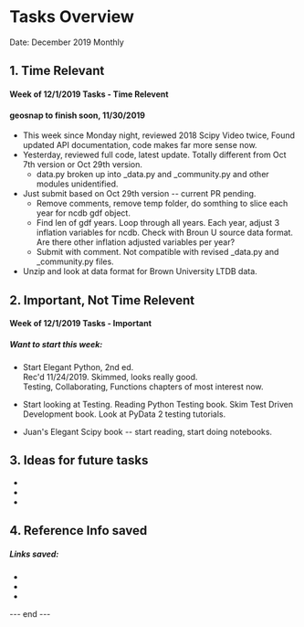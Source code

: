 # Tasks Overview  

Date: December 2019 Monthly  

## 1. Time Relevant  

#### Week of 12/1/2019 Tasks - Time Relevent  

#### geosnap to finish soon, 11/30/2019  

 * This week since Monday night, reviewed 2018 Scipy Video twice, Found updated API documentation, code makes far more sense now. 
 * Yesterday, reviewed full code, latest update.  Totally different from Oct 7th version or Oct 29th version.  
    * data.py broken up into _data.py and _community.py and other modules unidentified.  
 * Just submit based on Oct 29th version -- current PR pending.  
    * Remove comments, remove temp folder, do somthing to slice each year for ncdb gdf object.
    * Find len of gdf years.  Loop through all years.  Each year, adjust 3 inflation variables for ncdb.  Check with Broun U source data format.  Are there other inflation adjusted variables per year?  
    * Submit with comment.  Not compatible with revised _data.py and _community.py files.  
 * Unzip and look at data format for Brown University LTDB data.  

 
## 2.  Important, Not Time Relevent   

#### Week of 12/1/2019 Tasks - Important  

##### Want to start this week:  
 *  Start Elegant Python, 2nd ed.  
    Rec'd 11/24/2019.  Skimmed, looks really good.  
    Testing, Collaborating, Functions chapters of most interest now.  
    
 *  Start looking at Testing.  Reading Python Testing book.  Skim Test Driven Development book.  Look at PyData 2 testing tutorials.  
   
 *  Juan's Elegant Scipy book -- start reading, start doing notebooks.   


## 3. Ideas for future tasks  
 *  
 *  
 *  

## 4. Reference Info saved  

##### Links saved:  
 *  
 *  
 *



--- end ---  

